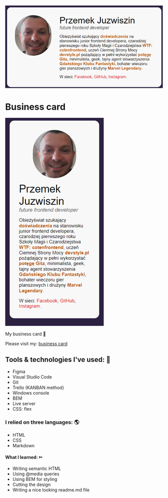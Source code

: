 ![business card screenshot](github/gh.png)

# Business card

![business card mobile screenshot](github/gh_mobile.png)

My business card 📇

Please visit my: [business card](https://przemekjuzwiszin.github.io/my_business_card/)


## Tools & technologies I've used: 🧰

- Figma
- Visual Studio Code
- Git
- Trello (KANBAN method)
- Windows console
- BEM
- Live server
- CSS: flex

### I relied on three languages: 🌎

- HTML
- CSS
- Markdown

#### What I learned: ✂

- Writing semantic HTML
- Using @media queries
- Using BEM for styling
- Cutting the design
- Writing a nice looking readme.md file
